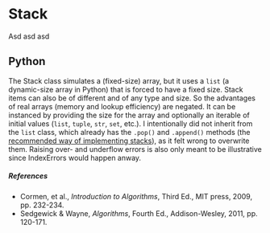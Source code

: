 # Stack

Asd asd asd

## Python

The Stack class simulates a (fixed-size) array, but it uses a `list` (a
dynamic-size array in Python) that is forced to have a fixed size. Stack items
can also be of different and of any type and size. So the advantages of real
arrays (memory and lookup efficiency) are negated. It can be instanced by
providing the size for the array and optionally an iterable of initial values
(`list`, `tuple`, `str`, `set`, etc.). I intentionally did not inherit from the
`list` class, which already has the `.pop()` and `.append()` methods (the
[recommended way of implementing stacks](https://docs.python.org/3/tutorial/datastructures.html#using-lists-as-stacks)),
as it felt wrong to overwrite them. Raising over- and underflow
errors is also only meant to be illustrative since IndexErrors would happen
anway.

##### References

* Cormen, et al., *Introduction to Algorithms*, Third Ed., MIT press, 2009, pp. 232-234.
* Sedgewick & Wayne, *Algorithms*, Fourth Ed., Addison-Wesley, 2011, pp. 120-171.
